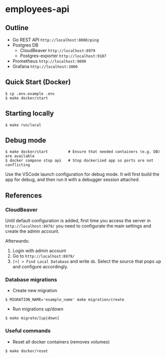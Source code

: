# employees-api

## Outline

- Go REST API `http://localhost:8080/ping`
- Postgres DB
  - CloudBeaver `http://localhost:8979`
  - Postgres-exporter `http://localhost:9187`
- Prometheus `http://localhost:9090`
- Grafana `http://localhost:3000`

## Quick Start (Docker)

```shell
$ cp .env.example .env
$ make docker/start
```

## Starting locally

```shell
$ make run/local
```

## Debug mode

```shell
$ make docker/start         # Ensure that needed containers (e.g. DB) are available
$ docker compose stop api   # Stop dockerized app so ports are not conflicting
```

Use the VSCode launch configuration for debug mode. It will first build the app for debug, and then run it with a debugger session attached.

## References

### CloudBeaver

Until default configuration is added, first time you access the server in `http://localhost:8979/` you need to configurate the main settings and create the admin account.

Afterwards:

1. Login with admin account
2. Go to `http://localhost:8979/`
3. `[+] > Find Local Database` and write `db`. Select the source that pops up and configure accordingly.

### Database migrations

- Create new migration

`$ MIGRATION_NAME='example_name' make migration/create`

- Run migrations up/down

`$ make migrate/[up|down]`

### Useful commands

- Reset all docker containers (removes volumes)

`$ make docker/reset`
